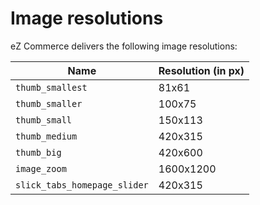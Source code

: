 # Image resolutions

eZ Commerce delivers the following image resolutions:

| Name                          | Resolution (in px) |
| ----------------------------- | ------------- |
| `thumb_smallest`               | 81x61         |
| `thumb_smaller`                | 100x75        |
| `thumb_small`                  | 150x113       |
| `thumb_medium`                 | 420x315       |
| `thumb_big`                    | 420x600       |
| `image_zoom`                   | 1600x1200     |
| `slick_tabs_homepage_slider` | 420x315       |
